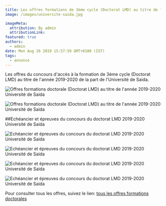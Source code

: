 ```yaml
---
title: Les offres formations de 3ème cycle (Doctorat LMD) au titre de l’année 2019/2020 Université de Saida.
image: /images/universite-saida.jpg

imageMeta:
  attribution: By admin
  attributionLink:
featured: true
authors:
  - admin
date: Mon Aug 26 2019 15:57:59 GMT+0100 (IST)
tags:
  - annonce
---
```

Les offres du concours d'accès à la formation de 3éme cycle (Doctorat LMD) au titre de l'année 2019-2020 de la part de l'Université de Saida.

![Offres formations doctorale (Doctorat LMD) au titre de l'année 2019-2020 Université de Saida](/images/offres-formations-doctorale-universite-de-saida.jpg)

![Offres formations doctorale (Doctorat LMD) au titre de l'année 2019-2020 Université de Saida ](/images/offres-formations-doctorale-universite-de-saida-2.jpg)

##Echéancier et épreuves du concours du doctorat LMD 2019-2020 Université de Saida

![Echéancier et épreuves du concours du doctorat LMD 2019-2020  Université de Saida](/images/epreuve-doctorat-lmd-saida.jpg)

![Echéancier et épreuves du concours du doctorat LMD 2019-2020  Université de Saida](/images/epreuve-doctorat-lmd-saida-2.jpg)

![Echéancier et épreuves du concours du doctorat LMD 2019-2020  Université de Saida](/images/epreuve-doctorat-lmd-saida-3.jpg)

![Echéancier et épreuves du concours du doctorat LMD 2019-2020  Université de Saida](/images/epreuve-doctorat-lmd-saida-4.jpg)

Pour consulter tous les offres, suivez le lien: [tous les offres formations doctorales](/tous-les-offres-de-formations-doctorale-lmd-2019-2020/)

